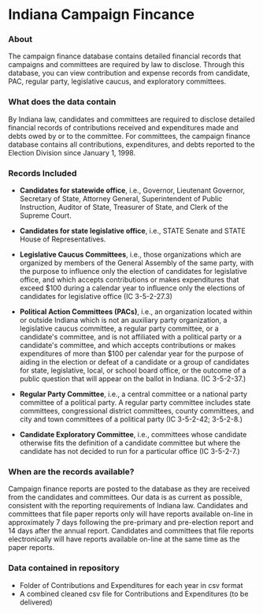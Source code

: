 # Indiana Campaign Fincance

### About

The campaign finance database contains detailed financial records that campaigns and committees are required by law to disclose. Through this database, you can view contribution and expense records from candidate, PAC, regular party, legislative caucus, and exploratory committees.

### What does the data contain

By Indiana law, candidates and committees are required to disclose detailed financial records of contributions received and expenditures made and debts owed by or to the committee. For committees, the campaign finance database contains all contributions, expenditures, and debts reported to the Election Division since January 1, 1998. 

### Records Included


- **Candidates for statewide office**, i.e., Governor, Lieutenant Governor, Secretary of State, Attorney General, Superintendent of Public Instruction, Auditor of State, Treasurer of State, and Clerk of the Supreme Court.

-  **Candidates for state legislative office**, i.e., STATE Senate and STATE House of Representatives.

- **Legislative Caucus Committees**, i.e., those organizations which are organized by members of the General Assembly of the same party, with the purpose to influence only the election of candidates for legislative office, and which accepts contributions or makes expenditures that exceed $100 during a calendar year to influence only the elections of candidates for legislative office (IC 3-5-2-27.3)

- **Political Action Committees (PACs)**, i.e., an organization located within or outside Indiana which is not an auxiliary party organization, a legislative caucus committee, a regular party committee, or a candidate's committee, and is not affiliated with a political party or a candidate's committee, and which accepts contributions or makes expenditures of more than $100 per calendar year for the purpose of aiding in the election or defeat of a candidate or a group of candidates for state, legislative, local, or school board office, or the outcome of a public question that will appear on the ballot in Indiana. (IC 3-5-2-37.)

- **Regular Party Committee**, i.e., a central committee or a national party committee of a political party. A regular party committee includes state committees, congressional district committees, county committees, and city and town committees of a political party (IC 3-5-2-42; 3-5-2-8.)

- **Candidate Exploratory Committee**, i.e., committees whose candidate otherwise fits the definition of a candidate committee but where the candidate has not decided to run for a particular office (IC 3-5-2-7.)

### When are the records available?	 

Campaign finance reports are posted to the database as they are received from the candidates and committees. Our data is as current as possible, consistent with the reporting requirements of Indiana law. Candidates and committees that file paper reports only will have reports available on-line in approximately 7 days following the pre-primary and pre-election report and 14 days after the annual report. Candidates and committees that file reports electronically will have reports available on-line at the same time as the paper reports.


### Data contained in repository
- Folder of Contributions and Expenditures for each year in csv format
- A combined cleaned csv file for Contributions and Expenditures (to be delivered)

